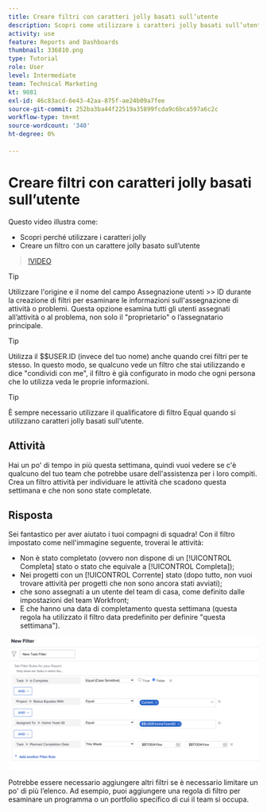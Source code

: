 ```yaml
---
title: Creare filtri con caratteri jolly basati sull’utente
description: Scopri come utilizzare i caratteri jolly basati sull’utente e come creare un filtro basato sull’utente connesso.
activity: use
feature: Reports and Dashboards
thumbnail: 336810.png
type: Tutorial
role: User
level: Intermediate
team: Technical Marketing
kt: 9081
exl-id: 46c83acd-6e43-42aa-875f-ae24b09a7fee
source-git-commit: 252ba3ba44f22519a35899fcda9c6bca597a6c2c
workflow-type: tm+mt
source-wordcount: '340'
ht-degree: 0%

---
```


# Creare filtri con caratteri jolly basati sull’utente

Questo video illustra come:

* Scopri perché utilizzare i caratteri jolly
* Creare un filtro con un carattere jolly basato sull’utente

>[!VIDEO](https://video.tv.adobe.com/v/336810/?quality=12)

>[!TIP]
>
>Utilizzare l&#39;origine e il nome del campo Assegnazione utenti >> ID durante la creazione di filtri per esaminare le informazioni sull&#39;assegnazione di attività o problemi.  Questa opzione esamina tutti gli utenti assegnati all’attività o al problema, non solo il &quot;proprietario&quot; o l’assegnatario principale.

>[!TIP]
>
>Utilizza il $$USER.ID (invece del tuo nome) anche quando crei filtri per te stesso. In questo modo, se qualcuno vede un filtro che stai utilizzando e dice &quot;condividi con me&quot;, il filtro è già configurato in modo che ogni persona che lo utilizza veda le proprie informazioni.

>[!TIP]
>
>È sempre necessario utilizzare il qualificatore di filtro Equal quando si utilizzano caratteri jolly basati sull&#39;utente.

## Attività

Hai un po&#39; di tempo in più questa settimana, quindi vuoi vedere se c&#39;è qualcuno del tuo team che potrebbe usare dell&#39;assistenza per i loro compiti. Crea un filtro attività per individuare le attività che scadono questa settimana e che non sono state completate.

## Risposta

Sei fantastico per aver aiutato i tuoi compagni di squadra! Con il filtro impostato come nell&#39;immagine seguente, troverai le attività:

* Non è stato completato (ovvero non dispone di un [!UICONTROL Completa] stato o stato che equivale a [!UICONTROL Completa]);
* Nei progetti con un [!UICONTROL Corrente] stato (dopo tutto, non vuoi trovare attività per progetti che non sono ancora stati avviati);
* che sono assegnati a un utente del team di casa, come definito dalle impostazioni del team Workfront;
* E che hanno una data di completamento questa settimana (questa regola ha utilizzato il filtro data predefinito per definire &quot;questa settimana&quot;).

![Immagine della schermata per creare un filtro attività con un carattere jolly basato sull’utente](assets/user-wildcard-exercise-answer.png)

Potrebbe essere necessario aggiungere altri filtri se è necessario limitare un po&#39; di più l’elenco. Ad esempio, puoi aggiungere una regola di filtro per esaminare un programma o un portfolio specifico di cui il team si occupa.
